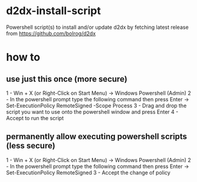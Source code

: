 # d2dx-install-script
Powershell script(s) to install and/or update d2dx by fetching latest release from https://github.com/bolrog/d2dx

# how to

## use just this once (more secure)
1 - Win + X (or Right-Click on Start Menu) -> Windows Powershell (Admin)
2 - In the powershell prompt type the following command then press Enter -> Set-ExecutionPolicy RemoteSigned -Scope Process
3 - Drag and drop the script you want to use onto the powershell window and press Enter
4 - Accept to run the script

## permanently allow executing powershell scripts (less secure)
1 - Win + X (or Right-Click on Start Menu) -> Windows Powershell (Admin)
2 - In the powershell prompt type the following command then press Enter -> Set-ExecutionPolicy RemoteSigned
3 - Accept the change of policy
